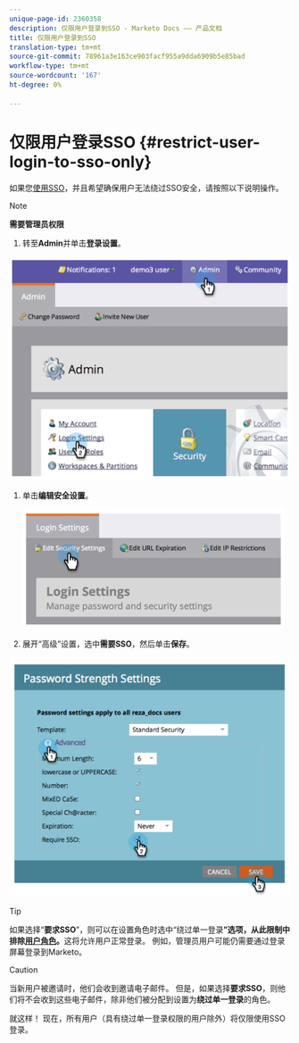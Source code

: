 ```yaml
---
unique-page-id: 2360358
description: 仅限用户登录到SSO - Marketo Docs —— 产品文档
title: 仅限用户登录到SSO
translation-type: tm+mt
source-git-commit: 78961a3e163ce903facf955a9dda6909b5e85bad
workflow-type: tm+mt
source-wordcount: '167'
ht-degree: 0%

---
```



# 仅限用户登录SSO {#restrict-user-login-to-sso-only}

如果您[使用SSO](add-single-sign-on-to-a-portal.md)，并且希望确保用户无法绕过SSO安全，请按照以下说明操作。

>[!NOTE]
>
>**需要管理员权限**

1. 转至&#x200B;**Admin**&#x200B;并单击&#x200B;**登录设置**。

![](assets/image2014-9-24-14-3a44-3a40.png)

1. 单击&#x200B;**编辑安全设置**。

   ![](assets/image2014-9-24-14-3a44-3a53.png)

1. 展开“高级”设置，选中&#x200B;**需要SSO**，然后单击&#x200B;**保存**。

![](assets/image2014-9-24-14-3a45-3a6.png)

>[!TIP]
>
>如果选择“**要求SSO**”，则可以在设置角色时选中“绕过单一登录&#x200B;**”选项，从此限制中排除[用户角色](/help/marketo/product-docs/administration/users-and-roles/create-delete-edit-and-change-a-user-role.md)。**&#x200B;这将允许用户正常登录。 例如，管理员用户可能仍需要通过登录屏幕登录到Marketo。

>[!CAUTION]
>
>当新用户被邀请时，他们会收到邀请电子邮件。 但是，如果选择&#x200B;**要求SSO**，则他们将不会收到这些电子邮件，除非他们被分配到设置为&#x200B;**绕过单一登录**&#x200B;的角色。

就这样！ 现在，所有用户（具有绕过单一登录权限的用户除外）将仅限使用SSO登录。
